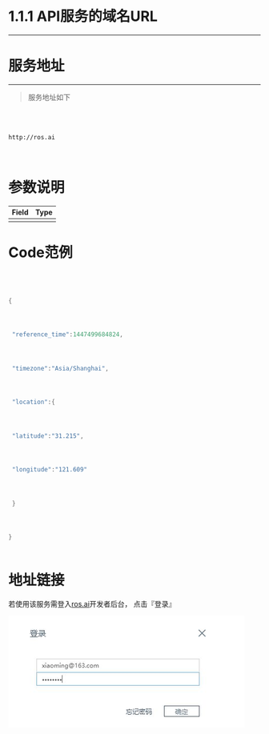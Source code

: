 # 1.1.1 API服务的域名URL

---

# 服务地址

---

> 服务地址如下

```



http://ros.ai



```

# 参数说明

| Field | Type |
| --- | --- |
|  |  |



# Code范例

```go



{



 "reference_time":1447499684824,



 "timezone":"Asia/Shanghai",



 "location":{



 "latitude":"31.215",



 "longitude":"121.609"



 }



}



```

# 地址链接

若使用该服务需登入[ros.ai](http://ros.ai)开发者后台， 点击『登录』

![](/assets/QQ图片20161127160800.png)

